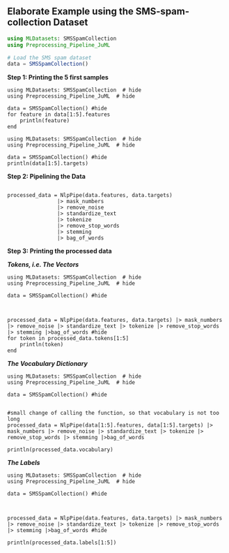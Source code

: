 ## Elaborate Example using the SMS-spam-collection Dataset
```julia
using MLDatasets: SMSSpamCollection
using Preprocessing_Pipeline_JuML

# Load the SMS spam dataset
data = SMSSpamCollection()
```

**Step 1: Printing the 5 first samples**

```@example
using MLDatasets: SMSSpamCollection  # hide
using Preprocessing_Pipeline_JuML  # hide

data = SMSSpamCollection() #hide
for feature in data[1:5].features
    println(feature)
end
```
```@example
using MLDatasets: SMSSpamCollection  # hide
using Preprocessing_Pipeline_JuML  # hide

data = SMSSpamCollection() #hide
println(data[1:5].targets)
```

**Step 2: Pipelining the Data**

```@julia

processed_data = NlpPipe(data.features, data.targets) 
                |> mask_numbers 
                |> remove_noise 
                |> standardize_text 
                |> tokenize 
                |> remove_stop_words 
                |> stemming 
                |> bag_of_words
```

**Step 3: Printing the processed data**


***Tokens, i.e. The Vectors***
```@example
using MLDatasets: SMSSpamCollection  # hide
using Preprocessing_Pipeline_JuML  # hide

data = SMSSpamCollection() #hide



processed_data = NlpPipe(data.features, data.targets) |> mask_numbers |> remove_noise |> standardize_text |> tokenize |> remove_stop_words |> stemming |>bag_of_words #hide
for token in processed_data.tokens[1:5]
    println(token)
end
```
***The Vocabulary Dictionary***
```@example
using MLDatasets: SMSSpamCollection  # hide
using Preprocessing_Pipeline_JuML  # hide

data = SMSSpamCollection() #hide


#small change of calling the function, so that vocabulary is not too long
processed_data = NlpPipe(data[1:5].features, data[1:5].targets) |> mask_numbers |> remove_noise |> standardize_text |> tokenize |> remove_stop_words |> stemming |>bag_of_words 

println(processed_data.vocabulary)
```
***The Labels***
```@example
using MLDatasets: SMSSpamCollection  # hide
using Preprocessing_Pipeline_JuML  # hide

data = SMSSpamCollection() #hide



processed_data = NlpPipe(data.features, data.targets) |> mask_numbers |> remove_noise |> standardize_text |> tokenize |> remove_stop_words |> stemming |>bag_of_words #hide

println(processed_data.labels[1:5])

```